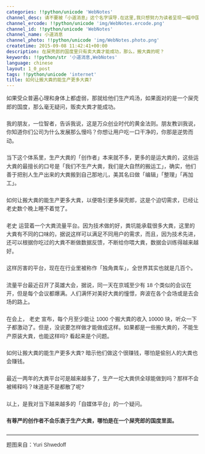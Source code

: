 ```yaml
---
categories: !!python/unicode 'WebNotes'
channel_desc: 请不要被「小道消息」这个名字误导.在这里,我只想努力为读者呈现一幅中国互联网的清明上河图.
channel_ercode: !!python/unicode 'img/WebNotes.ercode.png'
channel_id: !!python/unicode 'WebNotes'
channel_name: 小道消息
channel_photo: !!python/unicode 'img/WebNotes.photo.png'
createtime: 2015-09-08 11:42:41+00:00
description: 在屎壳郎的国度里只有卖大粪才能成功，那么，搬大粪的呢？
keywords: !!python/str '小道消息,WebNotes'
language: chinese
layout: 1_0_post
tags: !!python/unicode 'internet'
title: 如何让搬大粪的能生产更多大粪?
---
```

<div class="rich_media_content" id="js_content">
<p style="font-family: Avenir, sans-serif; line-height: 1.6em; border: 0px; margin-top: 2px; margin-bottom: 22px; padding: 0px; outline: 0px; color: rgb(51, 51, 51); white-space: normal;">
         如果受众普遍心理和身体上都虚弱，那就给他们生产鸡汤，如果面对的是一个屎壳郎的国度，那么毫无疑问，贩卖大粪才能成功。
        </p>
<p style="font-family: Avenir, sans-serif; line-height: 1.6em; border: 0px; margin-top: 2px; margin-bottom: 22px; padding: 0px; outline: 0px; color: rgb(51, 51, 51); white-space: normal;">
         我的朋友，一位智者，告诉我说，这是万众创业时代的黄金法则。朋友教训我说，你知道你们公司为什么发展那么慢吗？你想让用户吃一口干净的，你那是逆势而动。
        </p>
<p style="font-family: Avenir, sans-serif; line-height: 1.6em; border: 0px; margin-top: 2px; margin-bottom: 22px; padding: 0px; outline: 0px; color: rgb(51, 51, 51); white-space: normal;">
         当下这个体系里，生产大粪的「创作者」本来就不多，更多的是运大粪的，这些运大粪的最擅长的口号是「我们不生产大粪，我们是大自然的搬运工」，确实，他们善于把别人生产出来的大粪搬到自己那地儿，美其名曰做「编辑」「整理」「再加工」。
        </p>
<p style="font-family: Avenir, sans-serif; line-height: 1.6em; border: 0px; margin-top: 2px; margin-bottom: 22px; padding: 0px; outline: 0px; color: rgb(51, 51, 51); white-space: normal;">
         如何让搬大粪的能生产更多大粪，以便吸引更多屎壳郎，这是个迫切需求，已经让老史数个晚上睡不着觉了。
        </p>
<p style="font-family: Avenir, sans-serif; line-height: 1.6em; border: 0px; margin-top: 2px; margin-bottom: 22px; padding: 0px; outline: 0px; color: rgb(51, 51, 51); white-space: normal;">
<span style="color: rgb(51, 51, 51); font-family: Avenir, sans-serif;">
          老史
         </span>
         运营着一个大粪流量平台。因为技术做的好，粪坑能承载很多大粪，这里的大粪有不同的口味的，据说这样可以满足不同用户的需求，而且，因为技术先进，还可以根据你吃过的大粪不断做数据反馈，不断给你喂大粪，数据会训练得越来越好。
        </p>
<p style="font-family: Avenir, sans-serif; line-height: 1.6em; border: 0px; margin-top: 2px; margin-bottom: 22px; padding: 0px; outline: 0px; color: rgb(51, 51, 51); white-space: normal;">
         这样厉害的平台，现在在行业里被称作「独角粪车」，全世界其实也就是几百个。
        </p>
<p style="font-family: Avenir, sans-serif; line-height: 1.6em; border: 0px; margin-top: 2px; margin-bottom: 22px; padding: 0px; outline: 0px; color: rgb(51, 51, 51); white-space: normal;">
         流量平台最近召开了英雄大会，据说，同一天在京城至少有 18 个类似的会议在开，但是每个会议都爆满。人们满怀对美好大粪的憧憬，奔波在各个会场或是去会场的路上。
        </p>
<p style="font-family: Avenir, sans-serif; line-height: 1.6em; border: 0px; margin-top: 2px; margin-bottom: 22px; padding: 0px; outline: 0px; color: rgb(51, 51, 51); white-space: normal;">
         在会上，
         <span style="color: rgb(51, 51, 51); font-family: Avenir, sans-serif;">
          老史
         </span>
         宣布，每个月至少能让 1000 个搬大粪的收入 10000 块，听众一下子都激动了。但是，没说要怎样做才能做成这样。如果都是一些搬大粪的，不能生产原装大粪，也能这样吗? 看起来是个问题。
         <br/>
</p>
<p style="font-family: Avenir, sans-serif; line-height: 1.6em; border: 0px; margin-top: 2px; margin-bottom: 22px; padding: 0px; outline: 0px; color: rgb(51, 51, 51); white-space: normal;">
<span style="color: rgb(51, 51, 51); font-family: Avenir, sans-serif;">
          如何让搬大粪的能生产更多大粪? 暗示他们做这个很赚钱，哪怕是偷别人的大粪也会赚钱。
         </span>
</p>
<p style="font-family: Avenir, sans-serif; line-height: 1.6em; border: 0px; margin-top: 2px; margin-bottom: 22px; padding: 0px; outline: 0px; color: rgb(51, 51, 51); white-space: normal;">
         最近一两年的大粪平台可是越来越多了，生产一坨大粪供全球能做到吗？那样不会被稀释吗？味道是不是都散了呢?
        </p>
<p style="font-family: Avenir, sans-serif; line-height: 1.6em; border: 0px; margin-top: 2px; margin-bottom: 22px; padding: 0px; outline: 0px; color: rgb(51, 51, 51); white-space: normal;">
         以上，是我对当下越来越多的「自媒体平台」的一个疑问。
        </p>
<p style="font-family: Avenir, sans-serif; line-height: 1.6em; border: 0px; margin-top: 2px; margin-bottom: 22px; padding: 0px; outline: 0px; color: rgb(51, 51, 51); white-space: normal;">
<strong>
          有尊严的创作者不会乐衷于生产大粪，哪怕是在一个屎壳郎的国度里面。
         </strong>
</p>
<hr style="font-family: Avenir, sans-serif; line-height: 1.6em; border-right-width: 0px; border-bottom-width: 0px; border-left-width: 0px; border-top-style: solid; border-top-color: rgb(234, 234, 234); height: 1px; margin: 1em 0px; padding: 0px; color: rgb(51, 51, 51); white-space: normal;"/>
<p style="font-family: Avenir, sans-serif; line-height: 1.6em; border: 0px; margin-top: 2px; margin-bottom: 22px; padding: 0px; outline: 0px; color: rgb(51, 51, 51); white-space: normal;">
         题图来自：Yuri Shwedoff
        </p>
<p>
<br/>
</p>
</div>